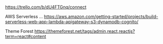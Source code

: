 
https://trello.com/b/dU4FTGnq/connect

AWS Serverless … 
https://aws.amazon.com/getting-started/projects/build-serverless-web-app-lambda-apigateway-s3-dynamodb-cognito/

Theme Forest
https://themeforest.net/tags/admin,react,reactjs?term=react#content

